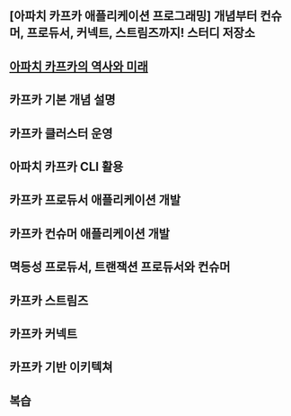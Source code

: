 ## [아파치 카프카 애플리케이션 프로그래밍] 개념부터 컨슈머, 프로듀서, 커넥트, 스트림즈까지! 스터디 저장소 


## [아파치 카프카의 역사와 미래](./01.%20아파치%20카프카의%20역사와%20미래/README.md)
## 카프카 기본 개념 설명
## 카프카 클러스터 운영
## 아파치 카프카 CLI 활용
## 카프카 프로듀서 애플리케이션 개발
## 카프카 컨슈머 애플리케이션 개발
## 멱등성 프로듀서, 트랜잭션 프로듀서와 컨슈머
## 카프카 스트림즈
## 카프카 커넥트
## 카프카 기반 이키텍쳐
## 복습
